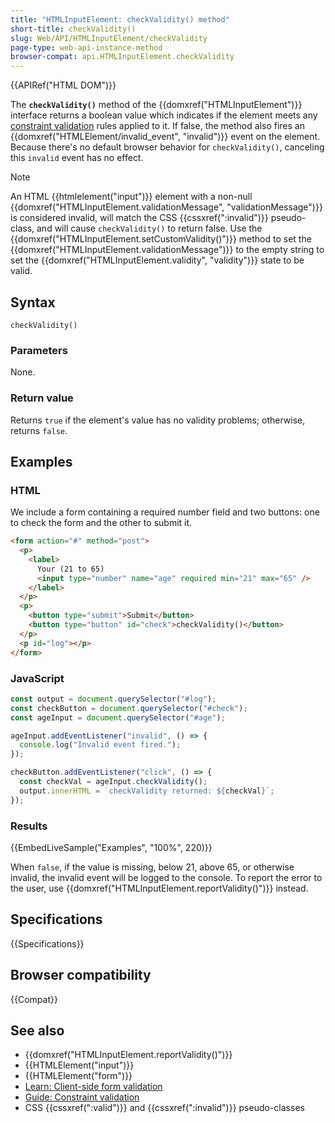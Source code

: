 ```yaml
---
title: "HTMLInputElement: checkValidity() method"
short-title: checkValidity()
slug: Web/API/HTMLInputElement/checkValidity
page-type: web-api-instance-method
browser-compat: api.HTMLInputElement.checkValidity
---
```


{{APIRef("HTML DOM")}}

The **`checkValidity()`** method of the {{domxref("HTMLInputElement")}} interface returns a boolean value which indicates if the element meets any [constraint validation](/en-US/docs/Web/HTML/Constraint_validation) rules applied to it. If false, the method also fires an {{domxref("HTMLElement/invalid_event", "invalid")}} event on the element. Because there's no default browser behavior for `checkValidity()`, canceling this `invalid` event has no effect.

> [!NOTE]
> An HTML {{htmlelement("input")}} element with a non-null {{domxref("HTMLInputElement.validationMessage", "validationMessage")}} is considered invalid, will match the CSS {{cssxref(":invalid")}} pseudo-class, and will cause `checkValidity()` to return false. Use the {{domxref("HTMLInputElement.setCustomValidity()")}} method to set the {{domxref("HTMLInputElement.validationMessage")}} to the empty string to set the {{domxref("HTMLInputElement.validity", "validity")}} state to be valid.

## Syntax

```js-nolint
checkValidity()
```

### Parameters

None.

### Return value

Returns `true` if the element's value has no validity problems; otherwise, returns `false`.

## Examples

### HTML

We include a form containing a required number field and two buttons: one to check the form and the other to submit it.

```html
<form action="#" method="post">
  <p>
    <label>
      Your (21 to 65)
      <input type="number" name="age" required min="21" max="65" />
    </label>
  </p>
  <p>
    <button type="submit">Submit</button>
    <button type="button" id="check">checkValidity()</button>
  </p>
  <p id="log"></p>
</form>
```

### JavaScript

```js
const output = document.querySelector("#log");
const checkButton = document.querySelector("#check");
const ageInput = document.querySelector("#age");

ageInput.addEventListener("invalid", () => {
  console.log("Invalid event fired.");
});

checkButton.addEventListener("click", () => {
  const checkVal = ageInput.checkValidity();
  output.innerHTML = `checkValidity returned: ${checkVal}`;
});
```

### Results

{{EmbedLiveSample("Examples", "100%", 220)}}

When `false`, if the value is missing, below 21, above 65, or otherwise invalid, the invalid event will be logged to the console. To report the error to the user, use {{domxref("HTMLInputElement.reportValidity()")}} instead.

## Specifications

{{Specifications}}

## Browser compatibility

{{Compat}}

## See also

- {{domxref("HTMLInputElement.reportValidity()")}}
- {{HTMLElement("input")}}
- {{HTMLElement("form")}}
- [Learn: Client-side form validation](/en-US/docs/Learn/Forms/Form_validation)
- [Guide: Constraint validation](/en-US/docs/Web/HTML/Constraint_validation)
- CSS {{cssxref(":valid")}} and {{cssxref(":invalid")}} pseudo-classes
